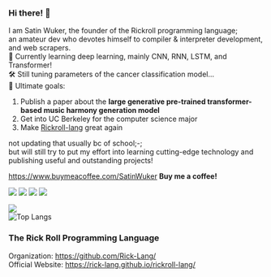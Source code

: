 ### Hi there! 👋
I am Satin Wuker, the founder of the Rickroll programming language; <br>
an amateur dev who devotes himself to compiler & interpreter development, and web scrapers. <br>
🔎 Currently learning deep learning, mainly CNN, RNN, LSTM, and Transformer! <br>
🛠️ Still tuning parameters of the cancer classification model... <br>
🚀 Ultimate goals:
1. Publish a paper about the **large generative pre-trained transformer-based music harmony generation model**
2. Get into UC Berkeley for the computer science major
3. Make [Rickroll-lang](https://github.com/Rick-Lang/rickroll-lang) great again

not updating that usually bc of school;-; <br>
but will still try to put my effort into learning cutting-edge technology and publishing useful and outstanding projects!

https://www.buymeacoffee.com/SatinWuker
**Buy me a coffee!**

![](https://img.shields.io/discord/915760402195959861?color=green&label=discord)
![](https://img.shields.io/github/stars/SatinWuker?label=My%20Stars&color=red&style=social)
![](https://img.shields.io/github/stars/Rick-lang?label=Rick-lang%20Team%20Stars&logoColor=red&style=social)
![](https://komarev.com/ghpvc/?username=SatinWuker)

![](https://github-readme-stats.vercel.app/api?username=SatinWuker&count_private=true)
<br>
![Top Langs](https://github-readme-stats.vercel.app/api/top-langs/?username=SatinWuker)

### The Rick Roll Programming Language
Organization: https://github.com/Rick-Lang/
<br>
Official Website: https://rick-lang.github.io/rickroll-lang/

